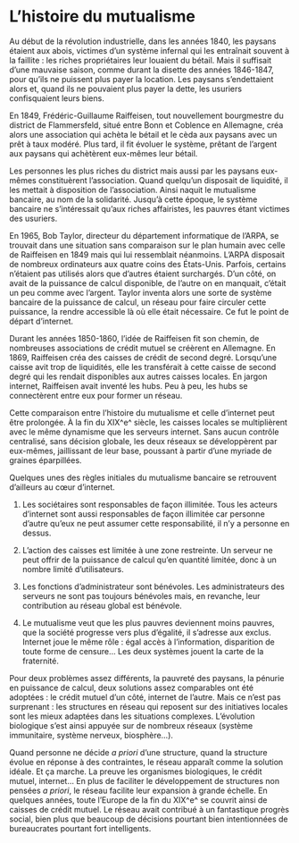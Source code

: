 # L&#8217;histoire du mutualisme

Au début de la révolution industrielle, dans les années 1840, les paysans étaient aux abois, victimes d’un système infernal qui les entraînait souvent à la faillite : les riches propriétaires leur louaient du bétail. Mais il suffisait d’une mauvaise saison, comme durant la disette des années 1846-1847, pour qu’ils ne puissent plus payer la location. Les paysans s’endettaient alors et, quand ils ne pouvaient plus payer la dette, les usuriers confisquaient leurs biens.

En 1849, Frédéric-Guillaume Raiffeisen, tout nouvellement bourgmestre du district de Flammersfeld, situé entre Bonn et Coblence en Allemagne, créa alors une association qui achèta le bétail et le cèda aux paysans avec un prêt à taux modéré. Plus tard, il fit évoluer le système, prêtant de l’argent aux paysans qui achètèrent eux-mêmes leur bétail.

Les personnes les plus riches du district mais aussi par les paysans eux-mêmes constituèrent l’association. Quand quelqu’un disposait de liquidité, il les mettait à disposition de l’association. Ainsi naquit le mutualisme bancaire, au nom de la solidarité. Jusqu’à cette époque, le système bancaire ne s’intéressait qu’aux riches affairistes, les pauvres étant victimes des usuriers.

En 1965, Bob Taylor, directeur du département informatique de l’ARPA, se trouvait dans une situation sans comparaison sur le plan humain avec celle de Raiffeisen en 1849 mais qui lui ressemblait néanmoins. L’ARPA disposait de nombreux ordinateurs aux quatre coins des États-Unis. Parfois, certains n’étaient pas utilisés alors que d’autres étaient surchargés. D’un côté, on avait de la puissance de calcul disponible, de l’autre on en manquait, c’était un peu comme avec l’argent. Taylor inventa alors une sorte de système bancaire de la puissance de calcul, un réseau pour faire circuler cette puissance, la rendre accessible là où elle était nécessaire. Ce fut le point de départ d’internet.

Durant les années 1850-1860, l’idée de Raiffeisen fit son chemin, de nombreuses associations de crédit mutuel se créèrent en Allemagne. En 1869, Raiffeisen créa des caisses de crédit de second degré. Lorsqu’une caisse avit trop de liquidités, elle les transférait à cette caisse de second degré qui les rendait disponibles aux autres caisses locales. En jargon internet, Raiffeisen avait inventé les hubs. Peu à peu, les hubs se connectèrent entre eux pour former un réseau.

Cette comparaison entre l’histoire du mutualisme et celle d’internet peut être prolongée. À la fin du XIX^e^ siècle, les caisses locales se multiplièrent avec le même dynamisme que les serveurs internet. Sans aucun contrôle centralisé, sans décision globale, les deux réseaux se développèrent par eux-mêmes, jaillissant de leur base, poussant à partir d’une myriade de graines éparpillées.

Quelques unes des règles initiales du mutualisme bancaire se retrouvent d’ailleurs au cœur d’internet.

1. Les sociétaires sont responsables de façon illimitée. Tous les acteurs d’internet sont aussi responsables de façon illimitée car personne d’autre qu’eux ne peut assumer cette responsabilité, il n’y a personne en dessus.

2. L’action des caisses est limitée à une zone restreinte. Un serveur ne peut offrir de la puissance de calcul qu’en quantité limitée, donc à un nombre limité d’utilisateurs.

3. Les fonctions d’administrateur sont bénévoles. Les administrateurs des serveurs ne sont pas toujours bénévoles mais, en revanche, leur contribution au réseau global est bénévole.

4. Le mutualisme veut que les plus pauvres deviennent moins pauvres, que la société progresse vers plus d’égalité, il s’adresse aux exclus. Internet joue le même rôle : égal accès à l’information, disparition de toute forme de censure… Les deux systèmes jouent la carte de la fraternité.

Pour deux problèmes assez différents, la pauvreté des paysans, la pénurie en puissance de calcul, deux solutions assez comparables ont été adoptées : le crédit mutuel d’un côté, internet de l’autre. Mais ce n’est pas surprenant : les structures en réseau qui reposent sur des initiatives locales sont les mieux adaptées dans les situations complexes. L’évolution biologique s’est ainsi appuyée sur de nombreux réseaux (système immunitaire, système nerveux, biosphère…).

Quand personne ne décide *a priori* d’une structure, quand la structure évolue en réponse à des contraintes, le réseau apparaît comme la solution idéale. Et ça marche. La preuve les organismes biologiques, le crédit mutuel, internet… En plus de faciliter le développement de structures non pensées *a priori*, le réseau facilite leur expansion à grande échelle. En quelques années, toute l’Europe de la fin du XIX^e^ se couvrit ainsi de caisses de crédit mutuel. Le réseau avait contribué à un fantastique progrès social, bien plus que beaucoup de décisions pourtant bien intentionnées de bureaucrates pourtant fort intelligents.